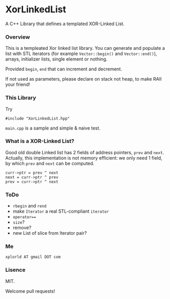 # XorLinkedList
A C++ Library that defines a templated XOR-Linked List.

### Overview

This is a templeated Xor linked list library. You can generate and populate a list with STL iterators (for example `Vector::begin()` and `Vector::end()`), arrays, initializer lists, single element or nothing.

Provided `begin`, `end` that can increment and decrement.

If not used as parameters, please declare on stack not heap, to make RAII your friend!

### This Library

Try

	#include "XorLinkedList.hpp"

`main.cpp` is a sample and simple & naive test.

### What is a XOR-Linked List?

Good old double Linked list has 2 fields of address pointers, `prev` and `next`. Actually, this implementation is not memory efficient: we only need 1 field, by which  `prev` and `next` can be computed.

	curr->ptr = prev ^ next
	next = curr->ptr ^ prev 
	prev = curr->ptr ^ next 


### ToDo

- `rbegin` and `rend`
- make `Iterator` a real STL-compliant `iterator`
- `operator==`
- `size`?
- remove?
- new List of slice from Iterator pair?

### Me

`xplorld AT gmail DOT com`

### Lisence
MIT.

Welcome pull requests!